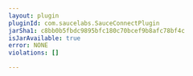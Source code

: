 ```yaml
---
layout: plugin
pluginId: com.saucelabs.SauceConnectPlugin
jarSha1: c8bb0b5fbdc9895bfc180c70bcef9b8afc78bf4c
isJarAvailable: true
error: NONE
violations: []

---
```

